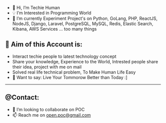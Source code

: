 - 🙋 Hi, I’m Techie Human
- 💡 I’m Interested in Programming World
- 🌱 I’m currently Experiment Project's on Python, GoLang, PHP, ReactJS, NodeJS, Django, Laravel, PostgreSQL, MySQL, Redis, Elastic Search, Kibana, AWS Services ... too many things


## 🎯 Aim of this Account is:
- Interact techie people to latest technology concept
- Share your knowledge, Experience to the World, Intrested people share their idea, project with me on mail
- Solved real life technical problem, To Make Human Life Easy
- 📢 Want to say: Live Your Tommorow Better than Today :]


---
## @Contact:
- 🧠 I’m looking to collaborate on POC
- 📫 Reach me on open.poc@gmail.com


<!---
open-poc/open-poc is a ✨ special ✨ repository because its `README.md` (this file) appears on your GitHub profile.
You can click the Preview link to take a look at your changes.
--->
